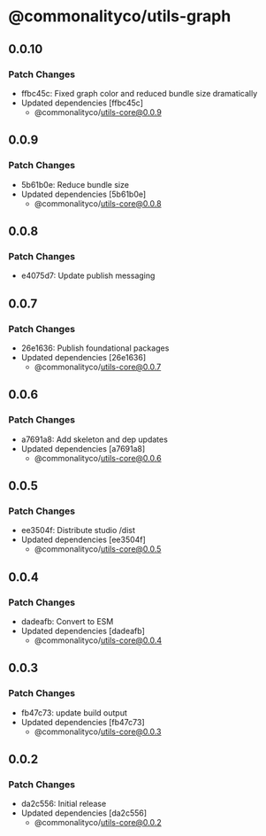 # @commonalityco/utils-graph

## 0.0.10

### Patch Changes

- ffbc45c: Fixed graph color and reduced bundle size dramatically
- Updated dependencies [ffbc45c]
  - @commonalityco/utils-core@0.0.9

## 0.0.9

### Patch Changes

- 5b61b0e: Reduce bundle size
- Updated dependencies [5b61b0e]
  - @commonalityco/utils-core@0.0.8

## 0.0.8

### Patch Changes

- e4075d7: Update publish messaging

## 0.0.7

### Patch Changes

- 26e1636: Publish foundational packages
- Updated dependencies [26e1636]
  - @commonalityco/utils-core@0.0.7

## 0.0.6

### Patch Changes

- a7691a8: Add skeleton and dep updates
- Updated dependencies [a7691a8]
  - @commonalityco/utils-core@0.0.6

## 0.0.5

### Patch Changes

- ee3504f: Distribute studio /dist
- Updated dependencies [ee3504f]
  - @commonalityco/utils-core@0.0.5

## 0.0.4

### Patch Changes

- dadeafb: Convert to ESM
- Updated dependencies [dadeafb]
  - @commonalityco/utils-core@0.0.4

## 0.0.3

### Patch Changes

- fb47c73: update build output
- Updated dependencies [fb47c73]
  - @commonalityco/utils-core@0.0.3

## 0.0.2

### Patch Changes

- da2c556: Initial release
- Updated dependencies [da2c556]
  - @commonalityco/utils-core@0.0.2
